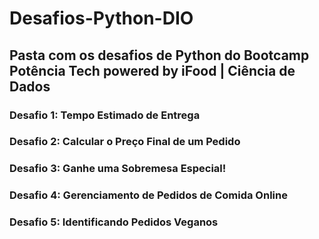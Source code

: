 # Desafios-Python-DIO

## Pasta com os desafios de Python do Bootcamp Potência Tech powered by iFood | Ciência de Dados

### Desafio 1: Tempo Estimado de Entrega

### Desafio 2: Calcular o Preço Final de um Pedido

### Desafio 3: Ganhe uma Sobremesa Especial!

### Desafio 4: Gerenciamento de Pedidos de Comida Online

### Desafio 5: Identificando Pedidos Veganos
